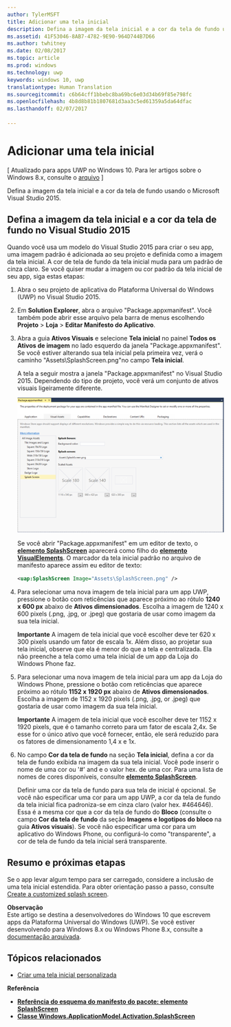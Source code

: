 ```yaml
---
author: TylerMSFT
title: Adicionar uma tela inicial
description: Defina a imagem da tela inicial e a cor da tela de fundo usando o Microsoft Visual Studio 2015.
ms.assetid: 41F53046-8AB7-4782-9E90-964D744B7D66
ms.author: twhitney
ms.date: 02/08/2017
ms.topic: article
ms.prod: windows
ms.technology: uwp
keywords: windows 10, uwp
translationtype: Human Translation
ms.sourcegitcommit: c6b64cff1bbebc8ba69bc6e03d34b69f85e798fc
ms.openlocfilehash: 4b8d8b81b1807681d3aa3c5ed61359a5da64dfac
ms.lasthandoff: 02/07/2017

---
```


# <a name="add-a-splash-screen"></a>Adicionar uma tela inicial


\[ Atualizado para apps UWP no Windows 10. Para ler artigos sobre o Windows 8.x, consulte o [arquivo](http://go.microsoft.com/fwlink/p/?linkid=619132) \]


Defina a imagem da tela inicial e a cor da tela de fundo usando o Microsoft Visual Studio 2015.

## <a name="set-the-splash-screen-image-and-background-color-in-visual-studio-2015"></a>Defina a imagem da tela inicial e a cor da tela de fundo no Visual Studio 2015


Quando você usa um modelo do Visual Studio 2015 para criar o seu app, uma imagem padrão é adicionada ao seu projeto e definida como a imagem da tela inicial. A cor de tela de fundo da tela inicial muda para um padrão de cinza claro. Se você quiser mudar a imagem ou cor padrão da tela inicial de seu app, siga estas etapas:

1.  Abra o seu projeto de aplicativa do Plataforma Universal do Windows (UWP) no Visual Studio 2015.
2.  Em **Solution Explorer**, abra o arquivo "Package.appxmanifest". Você também pode abrir esse arquivo pela barra de menus escolhendo **Projeto** &gt; **Loja** &gt; **Editar Manifesto do Aplicativo**.
3.  Abra a guia **Ativos Visuais** e selecione **Tela inicial** no painel **Todos os Ativos de imagem** no lado esquerdo da janela "Package.appxmanifest". Se você estiver alterando sua tela inicial pela primeira vez, verá o caminho "Assets\\SplashScreen.png"no campo **Tela inicial**.

    A tela a seguir mostra a janela "Package.appxmanifest" no Visual Studio 2015. Dependendo do tipo de projeto, você verá um conjunto de ativos visuais ligeiramente diferente.

    ![uma captura de tela da janela "package.appxmanifest" no visual studio 2013](images/appmanifest.png)

    Se você abrir "Package.appxmanifest" em um editor de texto, o [**elemento SplashScreen**](https://msdn.microsoft.com/library/windows/apps/br211467) aparecerá como filho do [**elemento VisualElements**](https://msdn.microsoft.com/library/windows/apps/br211471). O marcador da tela inicial padrão no arquivo de manifesto aparece assim eu editor de texto:

    ```xml
    <uap:SplashScreen Image="Assets\SplashScreen.png" />
    ```

4.  Para selecionar uma nova imagem de tela inicial para um app UWP, pressione o botão com reticências que aparece próximo ao rótulo **1240 x 600 px** abaixo de **Ativos dimensionados**. Escolha a imagem de 1240 x 600 pixels (.png, .jpg, or .jpeg) que gostaria de usar como imagem da sua tela inicial.

    **Importante**  A imagem de tela inicial que você escolher deve ter 620 x 300 pixels usando um fator de escala 1x. Além disso, ao projetar sua tela inicial, observe que ela é menor do que a tela e centralizada. Ela não preenche a tela como uma tela inicial de um app da Loja do Windows Phone faz.

     

5.  Para selecionar uma nova imagem de tela inicial para um app da Loja do Windows Phone, pressione o botão com reticências que aparece próximo ao rótulo **1152 x 1920 px** abaixo de **Ativos dimensionados**. Escolha a imagem de 1152 x 1920 pixels (.png, .jpg, or .jpeg) que gostaria de usar como imagem da sua tela inicial.

    **Importante**  A imagem de tela inicial que você escolher deve ter 1152 x 1920 pixels, que é o tamanho correto para um fator de escala 2,4x. Se esse for o único ativo que você fornecer, então, ele será reduzido para os fatores de dimensionamento 1,4 x e 1x.

     

6.  No campo **Cor da tela de fundo** na seção **Tela inicial**, defina a cor da tela de fundo exibida na imagem da sua tela inicial. Você pode inserir o nome de uma cor ou '\#' and e o valor hex. de uma cor. Para uma lista de nomes de cores disponíveis, consulte [**elemento SplashScreen**](https://msdn.microsoft.com/library/windows/apps/br211467).

    Definir uma cor da tela de fundo para sua tela de inicial é opcional. Se você não especificar uma cor para um app UWP, a cor da tela de fundo da tela inicial fica padroniza-se em cinza claro (valor hex. \#464646). Essa é a mesma cor que a cor da tela de fundo do **Bloco** (consulte o campo **Cor da tela de fundo** da seção **Imagens e logotipos do bloco** na guia **Ativos visuais**). Se você não especificar uma cor para um aplicativo do Windows Phone, ou configurá-lo como "transparente", a cor de tela de fundo da tela inicial será transparente.

## <a name="summary-and-next-steps"></a>Resumo e próximas etapas


Se o app levar algum tempo para ser carregado, considere a inclusão de uma tela inicial estendida. Para obter orientação passo a passo, consulte [Create a customized splash screen](create-a-customized-splash-screen.md).

**Observação**  
Este artigo se destina a desenvolvedores do Windows 10 que escrevem apps da Plataforma Universal do Windows (UWP). Se você estiver desenvolvendo para Windows 8.x ou Windows Phone 8.x, consulte a [documentação arquivada](http://go.microsoft.com/fwlink/p/?linkid=619132).

 

## <a name="related-topics"></a>Tópicos relacionados

* [Criar uma tela inicial personalizada](create-a-customized-splash-screen.md)

**Referência**

* [**Referência do esquema do manifesto do pacote: elemento SplashScreen**](https://msdn.microsoft.com/library/windows/apps/br211467)
* [**Classe Windows.ApplicationModel.Activation.SplashScreen**](https://msdn.microsoft.com/library/windows/apps/br224763)

 

 

